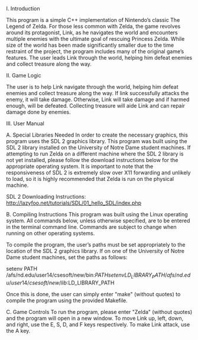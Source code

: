 I.	Introduction

This program is a simple C++ implementation of Nintendo’s classic The Legend of Zelda.  For those less 
common with Zelda, the game revolves around its protagonist, Link, as he navigates the world and 
encounters multiple enemies with the ultimate goal of rescuing Princess Zelda. While size of the world 
has been made significantly smaller due to the time restraint of the project, the program includes 
many of the original game’s features. The user leads Link through the world, helping him defeat 
enemies and collect treasure along the way.

II.	Game Logic

The user is to help Link navigate through the world, helping him defeat enemies and collect treasure 
along the way. If link successfully attacks the enemy, it will take damage. Otherwise, Link will take 
damage and if harmed enough, will be defeated. Collecting treasure will aide Link and can repair 
damage done by enemies.

III.	User Manual

A.	Special Libraries Needed
In order to create the necessary graphics, this program uses the SDL 2 graphics library. This program 
was built using the SDL 2 library installed on the University of Notre Dame student machines. If 
attempting to run Zelda on a different machine where the SDL 2 library is not yet installed, please 
follow the download instructions below for the appropriate operating system. It is important to note 
that the responsiveness of SDL 2 is extremely slow over X11 forwarding and unlikely to load, so it is 
highly recommended that Zelda is run on the physical machine.

SDL 2 Downloading Instructions: http://lazyfoo.net/tutorials/SDL/01_hello_SDL/index.php

B.	Compiling Instructions
This program was built using the Linux operating system. All commands below, unless otherwise 
specified, are to be entered in the terminal command line. Commands are subject to change when running 
on other operating systems. 

To compile the program, the user’s paths must be set appropriately to the location of the SDL 2 
graphics library. If on one of the University of Notre Dame student machines, set the paths as 
follows:

setenv PATH /afs/nd.edu/user14/csesoft/new/bin:$PATH
setenv LD_LIBRARY_PATH /afs/nd.edu/user14/csesoft/new/lib:$LD_LIBRARY_PATH

Once this is done, the user can simply enter "make" (without quotes) to compile the program using the 
provided 
Makefile.

C.	Game Controls
To run the program, please enter "Zelda" (without quotes) and the program will open in a new window. 
To move Link up, left, down, and right, use the E, S, D, and F keys respectively. To make Link attack, use the A key.


